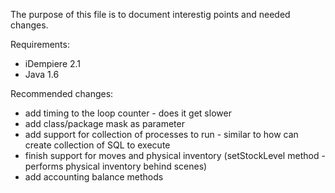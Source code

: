 The purpose of this file is to document interestig points and needed changes.

Requirements:

* iDempiere 2.1
* Java 1.6

Recommended changes:

* add timing to the loop counter - does it get slower
* add class/package mask as parameter
* add support for collection of processes to run - similar to how can create collection of SQL to execute
* finish support for moves and physical inventory (setStockLevel method - performs physical inventory behind scenes)
* add accounting balance methods
